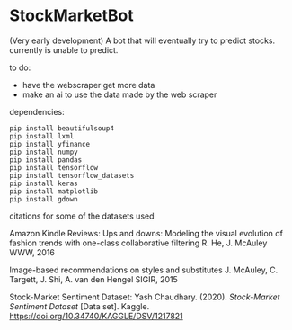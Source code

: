 # StockMarketBot
(Very early development) A bot that will eventually try to predict stocks.
currently is unable to predict.


to do:
  - have the webscraper get more data
  - make an ai to use the data made by the web scraper

dependencies:
```
pip install beautifulsoup4
pip install lxml
pip install yfinance
pip install numpy
pip install pandas
pip install tensorflow
pip install tensorflow_datasets
pip install keras
pip install matplotlib
pip install gdown
```

citations for some of the datasets used

Amazon Kindle Reviews:
Ups and downs: Modeling the visual evolution of fashion trends with one-class collaborative filtering
R. He, J. McAuley
WWW, 2016

Image-based recommendations on styles and substitutes
J. McAuley, C. Targett, J. Shi, A. van den Hengel
SIGIR, 2015

Stock-Market Sentiment Dataset:
Yash Chaudhary. (2020). <i>Stock-Market Sentiment Dataset</i> [Data set]. Kaggle. https://doi.org/10.34740/KAGGLE/DSV/1217821
